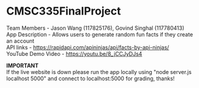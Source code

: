 # CMSC335FinalProject
Team Members - Jason Wang (117825176), Govind Singhal (117780413)  
App Description - Allows users to generate random fun facts if they create an account  
API links - https://rapidapi.com/apininjas/api/facts-by-api-ninjas/  
YouTube Demo Video - https://youtu.be/8_jCCJyDJs4

**IMPORTANT**  
If the live website is down please run the app locally using "node server.js localhost 5000" and connect to localhost:5000 for grading, thanks!
